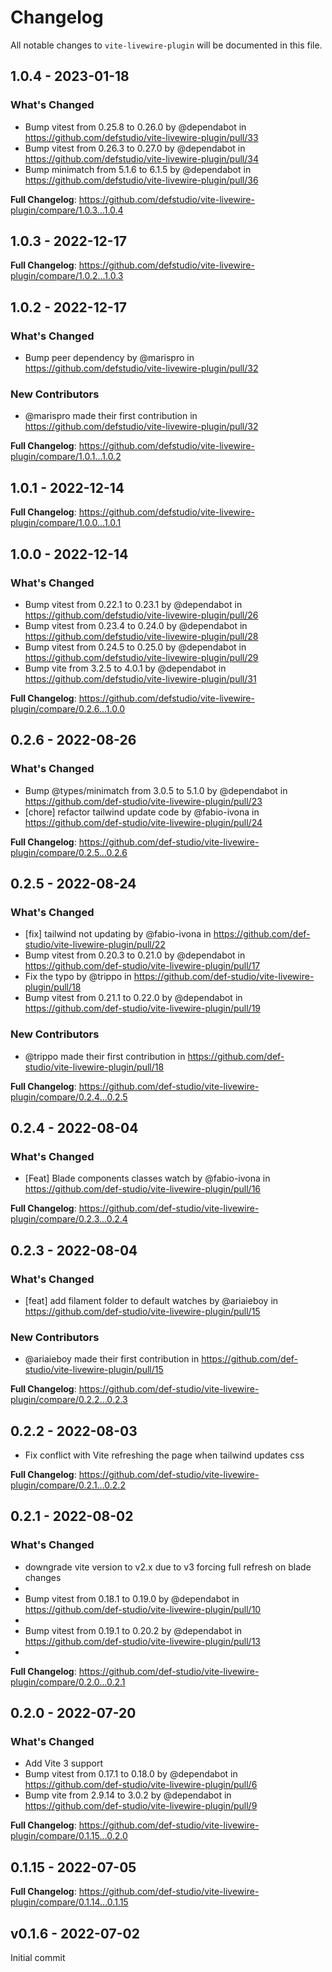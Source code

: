 # Changelog

All notable changes to `vite-livewire-plugin` will be documented in this file.

## 1.0.4 - 2023-01-18

### What's Changed

- Bump vitest from 0.25.8 to 0.26.0 by @dependabot in https://github.com/defstudio/vite-livewire-plugin/pull/33
- Bump vitest from 0.26.3 to 0.27.0 by @dependabot in https://github.com/defstudio/vite-livewire-plugin/pull/34
- Bump minimatch from 5.1.6 to 6.1.5 by @dependabot in https://github.com/defstudio/vite-livewire-plugin/pull/36

**Full Changelog**: https://github.com/defstudio/vite-livewire-plugin/compare/1.0.3...1.0.4

## 1.0.3 - 2022-12-17

**Full Changelog**: https://github.com/defstudio/vite-livewire-plugin/compare/1.0.2...1.0.3

## 1.0.2 - 2022-12-17

### What's Changed

- Bump peer dependency by @marispro in https://github.com/defstudio/vite-livewire-plugin/pull/32

### New Contributors

- @marispro made their first contribution in https://github.com/defstudio/vite-livewire-plugin/pull/32

**Full Changelog**: https://github.com/defstudio/vite-livewire-plugin/compare/1.0.1...1.0.2

## 1.0.1 - 2022-12-14

**Full Changelog**: https://github.com/defstudio/vite-livewire-plugin/compare/1.0.0...1.0.1

## 1.0.0 - 2022-12-14

### What's Changed

- Bump vitest from 0.22.1 to 0.23.1 by @dependabot in https://github.com/defstudio/vite-livewire-plugin/pull/26
- Bump vitest from 0.23.4 to 0.24.0 by @dependabot in https://github.com/defstudio/vite-livewire-plugin/pull/28
- Bump vitest from 0.24.5 to 0.25.0 by @dependabot in https://github.com/defstudio/vite-livewire-plugin/pull/29
- Bump vite from 3.2.5 to 4.0.1 by @dependabot in https://github.com/defstudio/vite-livewire-plugin/pull/31

**Full Changelog**: https://github.com/defstudio/vite-livewire-plugin/compare/0.2.6...1.0.0

## 0.2.6 - 2022-08-26

### What's Changed

- Bump @types/minimatch from 3.0.5 to 5.1.0 by @dependabot in https://github.com/def-studio/vite-livewire-plugin/pull/23
- [chore] refactor tailwind update code by @fabio-ivona in https://github.com/def-studio/vite-livewire-plugin/pull/24

**Full Changelog**: https://github.com/def-studio/vite-livewire-plugin/compare/0.2.5...0.2.6

## 0.2.5 - 2022-08-24

### What's Changed

- [fix] tailwind not updating by @fabio-ivona in https://github.com/def-studio/vite-livewire-plugin/pull/22
- Bump vitest from 0.20.3 to 0.21.0 by @dependabot in https://github.com/def-studio/vite-livewire-plugin/pull/17
- Fix the typo by @trippo in https://github.com/def-studio/vite-livewire-plugin/pull/18
- Bump vitest from 0.21.1 to 0.22.0 by @dependabot in https://github.com/def-studio/vite-livewire-plugin/pull/19

### New Contributors

- @trippo made their first contribution in https://github.com/def-studio/vite-livewire-plugin/pull/18

**Full Changelog**: https://github.com/def-studio/vite-livewire-plugin/compare/0.2.4...0.2.5

## 0.2.4 - 2022-08-04

### What's Changed

- [Feat] Blade components classes watch by @fabio-ivona in https://github.com/def-studio/vite-livewire-plugin/pull/16

**Full Changelog**: https://github.com/def-studio/vite-livewire-plugin/compare/0.2.3...0.2.4

## 0.2.3 - 2022-08-04

### What's Changed

- [feat] add filament folder to default watches by @ariaieboy in https://github.com/def-studio/vite-livewire-plugin/pull/15

### New Contributors

- @ariaieboy made their first contribution in https://github.com/def-studio/vite-livewire-plugin/pull/15

**Full Changelog**: https://github.com/def-studio/vite-livewire-plugin/compare/0.2.2...0.2.3

## 0.2.2 - 2022-08-03

- Fix conflict with Vite refreshing the page when tailwind updates css

**Full Changelog**: https://github.com/def-studio/vite-livewire-plugin/compare/0.2.1...0.2.2

## 0.2.1 - 2022-08-02

### What's Changed

- downgrade vite version to v2.x due to v3 forcing full refresh on blade changes
- 
- Bump vitest from 0.18.1 to 0.19.0 by @dependabot in https://github.com/def-studio/vite-livewire-plugin/pull/10
- 
- Bump vitest from 0.19.1 to 0.20.2 by @dependabot in https://github.com/def-studio/vite-livewire-plugin/pull/13
- 

**Full Changelog**: https://github.com/def-studio/vite-livewire-plugin/compare/0.2.0...0.2.1

## 0.2.0 - 2022-07-20

### What's Changed

- Add Vite 3 support
- Bump vitest from 0.17.1 to 0.18.0 by @dependabot in https://github.com/def-studio/vite-livewire-plugin/pull/6
- Bump vite from 2.9.14 to 3.0.2 by @dependabot in https://github.com/def-studio/vite-livewire-plugin/pull/9

**Full Changelog**: https://github.com/def-studio/vite-livewire-plugin/compare/0.1.15...0.2.0

## 0.1.15 - 2022-07-05

**Full Changelog**: https://github.com/def-studio/vite-livewire-plugin/compare/0.1.14...0.1.15

## v0.1.6 - 2022-07-02

Initial commit
